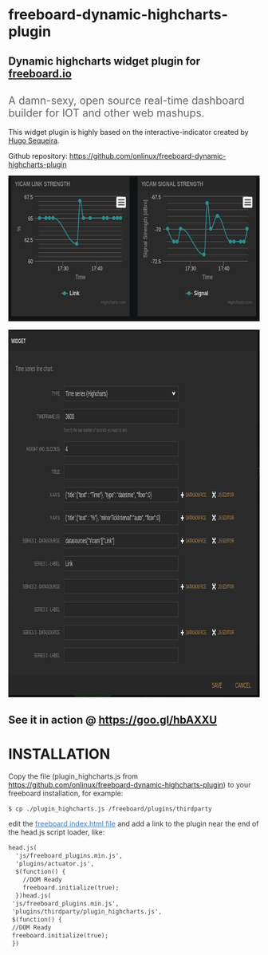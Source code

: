 # freeboard-dynamic-highcharts-plugin
<h2>Dynamic highcharts widget plugin for <a href="https://github.com/Freeboard/freeboard" target="_blank">freeboard.io</a></h2>
<h2><span style="font-weight: normal; color: #666666;">A damn-sexy, open source real-time dashboard builder for IOT and other web mashups.</span></h2>

This widget plugin is highly based on the interactive-indicator created by <a href="https://github.com/hugocore/freeboard.io-plugins" target="_blank">Hugo Sequeira</a>.

Github repository: <a href="https://github.com/onlinux/freeboard-dynamic-highcharts-plugin" target="_blank">https://github.com/onlinux/freeboard-dynamic-highcharts-plugin</a>

<a href="dynamic-highcharts-plugin-1.png"><img class="alignleft size-full wp-image-481" src="dynamic-highcharts-plugin-1.png" alt="dynamic-highcharts-plugin-1" width="636" height="292" /></a>


<a href="dynamic-highcharts-plugin-2.png"><img class="alignleft size-full wp-image-483" src="dynamic-highcharts-plugin-2.png" alt="dynamic-highcharts-plugin-2" width="908" height="737" /></a>
<h2>See it in action @ <a href="https://goo.gl/hbAXXU" target="_blank">https://goo.gl/hbAXXU</a></h2>
<h1>INSTALLATION</h1>
<p style="color: #333333;">Copy the file (plugin_highcharts.js from <a href="https://github.com/onlinux/freeboard-dynamic-highcharts-plugin" target="_blank">https://github.com/onlinux/freeboard-dynamic-highcharts-plugin</a>) to your freeboard installation, for example:</p>

<pre style="color: #333333;"><code>$ cp ./plugin_highcharts.js /freeboard/plugins/thirdparty
</code></pre>
<p style="color: #333333;">edit the <a style="color: #4078c0;" href="https://github.com/Freeboard/freeboard/blob/master/index.html#L14" target="_blank">freeboard index.html file</a> and add a link to the plugin near the end of the head.js script loader, like:</p>

<pre style="color: #333333;"><code>head.js(
  'js/freeboard_plugins.min.js',
  'plugins/actuator.js',
  $(function() {
    //DOM Ready
    freeboard.initialize(true);
  })head.js(
 'js/freeboard_plugins.min.js',
 'plugins/thirdparty/plugin_highcharts.js',
 $(function() {
 //DOM Ready
 freeboard.initialize(true);
 })</code></pre>
